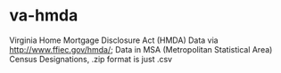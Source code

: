 va-hmda
=======

Virginia Home Mortgage Disclosure Act (HMDA) Data via http://www.ffiec.gov/hmda/; Data in MSA (Metropolitan Statistical Area) Census Designations, .zip format is just .csv
